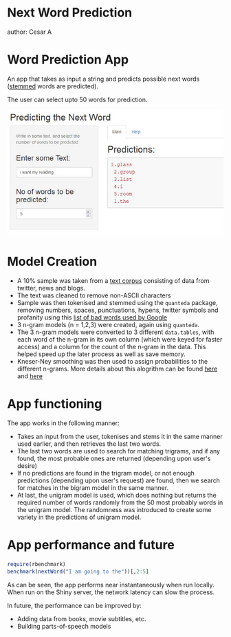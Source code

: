 Next Word Prediction
========================================================
author: Cesar A

<style type="text/css"> 
p{
     letter-spacing:0;
}
.reveal p {
    line-height: 1.5em;
    font-size: 28px
}
.reveal li {
    letter-spacing:0;
    line-height: 1.5em;
    font-size: 28px
}
.reveal pre code {
    font-size: 1.5em;
}
</style>

Word Prediction App
========================================================

An app that takes as input a string and predicts possible next words ([stemmed](https://en.wikipedia.org/wiki/Stemming) words are predicted).

The user can select upto 50 words for prediction.

<p style="text-align:center;">
<img src = "screenshot.JPG" alt="App Screenshot">
</p>

Model Creation
=======================================================
- A 10% sample was taken from a [text corpus](https://d396qusza40orc.cloudfront.net/dsscapstone/dataset/Coursera-SwiftKey.zip) consisting of data from twitter, news and blogs.
- The text was cleaned to remove non-ASCII characters
- Sample was then tokenised and stemmed using the `quanteda` package, removing numbers, spaces, punctuations, hypens, twitter symbols and profanity using this [list of bad words used by Google](http://fffff.at/googles-official-list-of-bad-words/)
- 3 n-gram models (n = 1,2,3) were created, again using `quanteda`.
- The 3 n-gram models were converted to 3 different `data.tables`, with each word of the n-gram in its own column (which were keyed for faster access) and a column for the count of the n-gram in the data. This helped speed up the later process as well as save memory.
- Kneser-Ney smoothing was then used to assign probabilities to the different n-grams. More details about this alogrithm can be found [here](http://www.foldl.me/2014/kneser-ney-smoothing/) and [here](https://west.uni-koblenz.de/sites/default/files/BachelorArbeit_MartinKoerner.pdf)


App functioning
========================================================

The app works in the following manner:
- Takes an input from the user, tokenises and stems it in the same manner used earlier, and then retrieves the last two words.
- The last two words are used to search for matching trigrams, and if any found, the most probable ones are returned (depending upon user's desire)
- If no predictions are found in the trigram model, or not enough predictions (depending upon user's request) are found, then we search for matches in the bigram model in the same manner.
- At last, the unigram model is used, which does nothing but returns the required number of words randomly from the 50 most probably words in the unigram model. The randomness was introduced to create some variety in the predictions of unigram model.


App performance and future
=======================================================




```r
require(rbenchmark)
benchmark(nextWord("I am going to the"))[,2:5]
```
As can be seen, the app performs near instantaneously when run locally. When run on the Shiny server, the network latency can slow the process.

In future, the performance can be improved by:
- Adding data from books, movie subtitles, etc.
- Building parts-of-speech models
